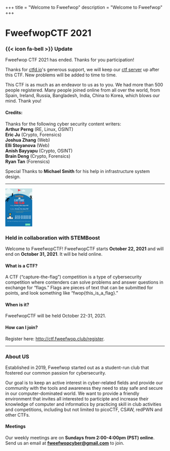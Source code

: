 +++
title = "Welcome to Fweefwop"
description = "Welcome to Fweefwop"
+++   
# FweefwopCTF 2021
### {{< icon fa-bell >}} Update

Fweefwop CTF 2021 has ended. Thanks for you participation!

Thanks for [ctfd.io](https://ctfd.io/)'s generous support, we will keep our [ctf server](https://ctf.fweefwop.club) up after this CTF. New problems will be added to time to time.    

This CTF is as much as an endeavor to us as to you. We had more than 500 people registered. Many people joined online from all over the world, from Spain, Ireland, Russia, Bangladesh, India, China to Korea, which blows our mind. Thank you!

#### Credits: 
Thanks for the following cyber security content writers:     
**Arthur Perng** (RE, Linux, OSINT)     
**Eric Ju** (Crypto, Forensics)      
**Joshua Zhang** (Web)     
**Elli Stoyanova** (Web)    
**Anish Bayyapu** (Crypto, OSINT)     
**Brain Deng** (Crypto, Forensics)    
**Ryan Tan** (Forensics)         

Special Thanks to **Michael Smith** for his help in infrastructure system design.     
                                      
---------------------------
<img src="assets/FweefwopCTF-1.png" style="height:120px; width:85px;" />                   

### Held in collaboration with STEMBoost ###
Welcome to FweefwopCTF! FweefwopCTF starts **October 22, 2021** and will end on **October 31, 2021**. It will be held online. 

#### What is a CTF? ####
A CTF (“capture-the-flag”) competition is a type of cybersecurity competition where contenders can solve problems and answer questions in exchange for “flags.” Flags are pieces of text that can be submitted for points, and look something like “fwop{this_is_a_flag}.”
#### When is it? ####
FweefwopCTF will be held October 22-31, 2021.
#### How can I join? ####
Register here: http://ctf.fweefwop.club/register.         

-----------------------------              
### About US  

Established in 2019, Fweefwop started out as a student-run club that fostered our common passion for cybersecurity.       
                   
Our goal is to keep an active interest in cyber-related fields and provide our community with the tools and awareness they need to stay safe and secure in our computer-dominated world. We want to provide a friendly environment that invites all interested to participte and increase their knowledge of computer and informatics by practicing skill in club activities and competitions, including but not limited to picoCTF, CSAW, redPWN and other CTFs.

#### Meetings ####
                             
Our weekly meetings are on **Sundays from 2:00-4:00pm (PST) online**.                                     
Send us an email at **fweefwopcyber@gmail.com** to join. 
